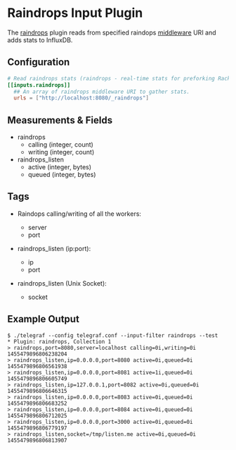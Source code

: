 # Raindrops Input Plugin

The [raindrops](http://raindrops.bogomips.org/) plugin reads from
specified raindops [middleware](http://raindrops.bogomips.org/Raindrops/Middleware.html) URI and adds stats to InfluxDB.

## Configuration

```toml
# Read raindrops stats (raindrops - real-time stats for preforking Rack servers)
[[inputs.raindrops]]
  ## An array of raindrops middleware URI to gather stats.
  urls = ["http://localhost:8080/_raindrops"]
```

## Measurements & Fields

- raindrops
  - calling (integer, count)
  - writing (integer, count)
- raindrops_listen
  - active (integer, bytes)
  - queued (integer, bytes)

## Tags

- Raindops calling/writing of all the workers:
  - server
  - port

- raindrops_listen (ip:port):
  - ip
  - port

- raindrops_listen (Unix Socket):
  - socket

## Example Output

```shell
$ ./telegraf --config telegraf.conf --input-filter raindrops --test
* Plugin: raindrops, Collection 1
> raindrops,port=8080,server=localhost calling=0i,writing=0i 1455479896806238204
> raindrops_listen,ip=0.0.0.0,port=8080 active=0i,queued=0i 1455479896806561938
> raindrops_listen,ip=0.0.0.0,port=8081 active=1i,queued=0i 1455479896806605749
> raindrops_listen,ip=127.0.0.1,port=8082 active=0i,queued=0i 1455479896806646315
> raindrops_listen,ip=0.0.0.0,port=8083 active=0i,queued=0i 1455479896806683252
> raindrops_listen,ip=0.0.0.0,port=8084 active=0i,queued=0i 1455479896806712025
> raindrops_listen,ip=0.0.0.0,port=3000 active=0i,queued=0i 1455479896806779197
> raindrops_listen,socket=/tmp/listen.me active=0i,queued=0i 1455479896806813907
```
